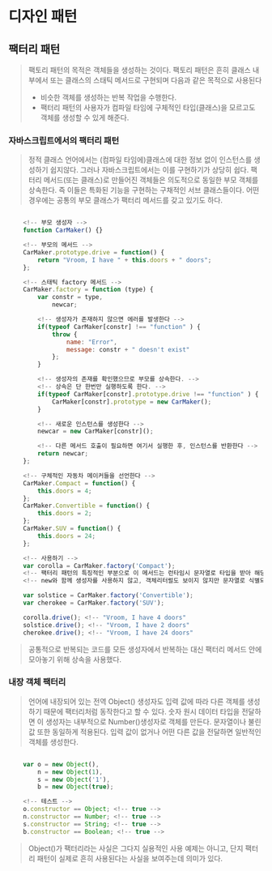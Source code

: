 # 디자인 패턴

## 팩터리 패턴
> 팩토리 패턴의 목적은 객체들을 생성하는 것이다.
> 팩토리 패턴은 흔히 클래스 내부에서 또는 클래스의 스태틱 메서드로 구현되며 다음과 같은 목적으로 사용된다
> * 비슷한 객체를 생성하는 반복 작업을 수행한다.
> * 팩터리 패턴의 사용자가 컴파일 타임에 구체적인 타입(클래스)을 모르고도 객체를 생성할 수 있게 해준다.

### 자바스크립트에서의 팩터리 패턴
> 정적 클래스 언어에서는 (컴파일 타임에)클래스에 대한 정보 없이 인스턴스를 생성하기 쉽지않다. 그러나 자바스크립트에서는 이를 구현하기가 상당히 쉽다.
> 팩터리 메서드(또는 클래스)로 만들어진 객체들은 의도적으로 동일한 부모 객체를 상속한다. 즉 이들은 특화된 기능을 구현하는 구채적인 서브 클래스들이다. 어떤 경우에는 공통의 부모 클래스가 팩터리 메서드를 갖고 있기도 하다.

```javascript

    <!-- 부모 생성자 -->
    function CarMaker() {}

    <!-- 부모의 메서드 -->
    CarMaker.prototype.drive = function() {
        return "Vroom, I have " + this.doors + " doors";
    };

    <!-- 스태틱 factory 메서드 -->
    CarMaker.factory = function (type) {
        var constr = type,
            newcar;

        <!-- 생성자가 존재하지 않으면 에러를 발생한다 -->
        if(typeof CarMaker[constr] !== "function" ) {
            throw {
                name: "Error",
                message: constr + " doesn't exist"
            };
        }

        <!-- 생성자의 존재를 확인했으므로 부모를 상속한다. -->
        <!-- 상속은 단 한번만 실행하도록 한다. -->
        if(typeof CarMaker[constr].prototype.drive !== "function" ) {
            CarMaker[constr].prototype = new CarMaker();
        }

        <!-- 새로운 인스턴스를 생성한다 -->
        newcar = new CarMaker[constr]();

        <!-- 다른 메서드 호출이 필요하면 여기서 실행한 후, 인스턴스를 반환한다 -->
        return newcar;
    };

    <!-- 구체적인 자동차 메이커들을 선언한다 -->
    CarMaker.Compact = function() {
        this.doors = 4;
    };
    CarMaker.Convertible = function() {
        this.doors = 2;
    };
    CarMaker.SUV = function() {
        this.doors = 24;
    };

    <!-- 사용하기 -->
    var corolla = CarMaker.factory('Compact');   
    <!-- 팩터리 패턴의 특징적인 부분으로 이 메서드는 런타임시 문자열로 타입을 받아 해당 타입의 객체를 생성하고 반환한다 -->
    <!-- new와 함께 생성자를 사용하지 않고, 객체리터럴도 보이지 않지만 문자열로 식별되는 타입에 기반하여 객체들을 생성하는 함수가 있다 -->

    var solstice = CarMaker.factory('Convertible');
    var cherokee = CarMaker.factory('SUV');

    corolla.drive(); <!-- "Vroom, I have 4 doors"
    solstice.drive(); <!-- "Vroom, I have 2 doors"
    cherokee.drive(); <!-- "Vroom, I have 24 doors"

```

> 공통적으로 반복되는 코드를 모든 생성자에서 반복하는 대신 팩터리 메서드 안에 모아놓기 위해 상속을 사용했다.

### 내장 객체 팩터리
> 언어에 내장되어 있는 전역 Object() 생성자도 입력 값에 따라 다른 객체를 생성하기 때문에 팩터리처럼 동작한다고 할 수 있다.
> 숫자 원시 데이터 타입을 전달하면 이 생성자는 내부적으로 Number()생성자로 객체를 만든다. 문자열이나 불린 값 또한 동일하게 적용된다. 입력 값이 없거나 어떤 다른 값을 전달하면 일반적인 객체를 생성한다. 


```javascript

    var o = new Object(),
        n = new Object(1),
        s = new Object('1'),
        b = new Object(true);

    <!-- 테스트 -->
    o.constructor == Object; <!-- true -->
    n.constructor == Number; <!-- true -->
    s.constructor == String; <!-- true -->
    b.constructor == Boolean; <!-- true -->

```
> Object()가 팩터리라는 사실은 그다지 실용적인 사용 예제는 아니고, 단지 팩터리 패턴이 실제로 흔히 사용된다는 사실을 보여주는데 의미가 있다.
